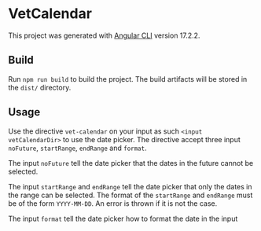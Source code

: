 # VetCalendar

This project was generated with [Angular CLI](https://github.com/angular/angular-cli) version 17.2.2.

## Build

Run `npm run build` to build the project. The build artifacts will be stored in the `dist/` directory.

## Usage

Use the directive `vet-calendar` on your input as such `<input vetCalendarDir>` to use the date picker.
The directive accept three input `noFuture`, `startRange`, `endRange` and `format`.

The input `noFuture` tell the date picker that the dates in the future cannot be selected.

The input `startRange` and `endRange` tell the date picker that only the dates in the range can be selected.
The format of the `startRange` and `endRange` must be of the form `YYYY-MM-DD`. An error is thrown if it is not the case.

The input `format` tell the date picker how to format the date in the input

